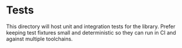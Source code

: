 # Tests

This directory will host unit and integration tests for the library. Prefer keeping test fixtures small and deterministic so they can run in CI and against multiple toolchains.
